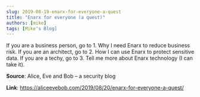 ```yaml
---
slug: 2019-08-19-enarx-for-everyone-a-quest
title: "Enarx for everyone (a quest)"
authors: [mike]
tags: [Mike's Blog]
---
```

If you are a business person, go to 1. Why I need Enarx to reduce business risk. If you are an architect, go to 2. How I can use Enarx to protect sensitive data. If you are a techy, go to 3. Tell me more about Enarx technology (I can take it).

**Source**: Alice, Eve and Bob – a security blog

**Link**: https://aliceevebob.com/2019/08/20/enarx-for-everyone-a-quest/